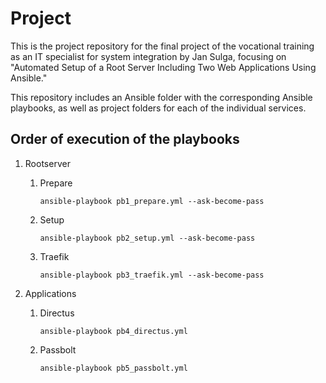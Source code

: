 # Project

This is the project repository for the final project of the vocational training as an IT specialist for system integration by Jan Sulga, focusing on "Automated Setup of a Root Server Including Two Web Applications Using Ansible."

This repository includes an Ansible folder with the corresponding Ansible playbooks, as well as project folders for each of the individual services.

## Order of execution of the playbooks

1. Rootserver
    1. Prepare

        ``` shell
        ansible-playbook pb1_prepare.yml --ask-become-pass 
        ```

    2. Setup

        ```shell
        ansible-playbook pb2_setup.yml --ask-become-pass 
        ```

    3. Traefik

        ``` shell
        ansible-playbook pb3_traefik.yml --ask-become-pass 
        ```

2. Applications
   1. Directus

        ```shell
        ansible-playbook pb4_directus.yml 
        ```

   2. Passbolt

        ```shell
        ansible-playbook pb5_passbolt.yml
        ```
